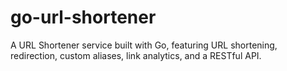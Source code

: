 # go-url-shortener
A URL Shortener service built with Go, featuring URL shortening, redirection, custom aliases, link analytics, and a RESTful API.
